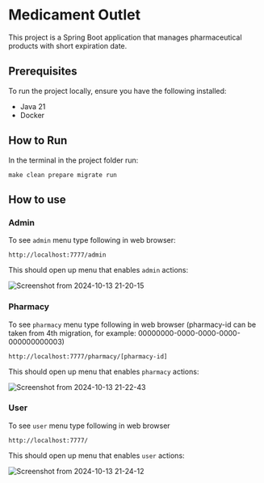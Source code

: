 # Medicament Outlet

This project is a Spring Boot application that manages pharmaceutical products with short expiration date.

## Prerequisites

To run the project locally, ensure you have the following installed:

- Java 21
- Docker 

## How to Run
In the terminal in the project folder run: 

    make clean prepare migrate run

## How to use

### Admin

To see ``admin`` menu type following in web browser:

    http://localhost:7777/admin

This should open up menu that enables ``admin`` actions:

![Screenshot from 2024-10-13 21-20-15](https://github.com/user-attachments/assets/8ffa1ac5-570b-4df9-90e5-7ac305e4504a)

### Pharmacy

To see ``pharmacy`` menu type following in web browser (pharmacy-id can be taken from 4th migration, for example: 00000000-0000-0000-0000-000000000003)

    http://localhost:7777/pharmacy/[pharmacy-id]

This should open up menu that enables ``pharmacy`` actions:

![Screenshot from 2024-10-13 21-22-43](https://github.com/user-attachments/assets/240b1369-6ddb-4c0e-9ec4-677ea28a1ab2)

### User

To see ``user`` menu type following in web browser

    http://localhost:7777/

This should open up menu that enables ``user`` actions:

![Screenshot from 2024-10-13 21-24-12](https://github.com/user-attachments/assets/8d1d5095-5f64-4510-b4e1-fbbbf4ac78d7)
